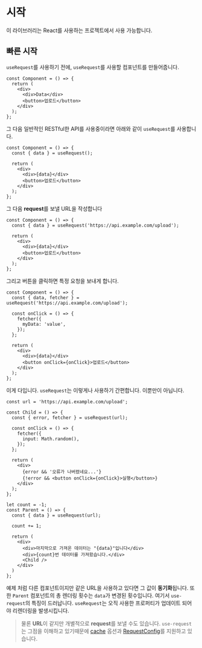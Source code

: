 # 시작
이 라이브러리는 React를 사용하는 프로젝트에서 사용 가능합니다.

## 빠른 시작
`useRequest`를 사용하기 전에, `useRequest`를 사용할 컴포넌트를 만들어줍니다.
```tsx
const Component = () => {
  return (
    <div>
      <div>Data</div>
      <button>업로드</button>
    </div>
  );
};
```

그 다음 일반적인 RESTful한 API를 사용중이라면 아래와 같이 `useRequest`를 사용합니다.
```tsx
const Component = () => {
  const { data } = useRequest();
  
  return (
    <div>
      <div>{data}</div>
      <button>업로드</button>
    </div>
  );
};
```

그 다음 **request**를 보낼 URL을 작성합니다
```tsx
const Component = () => {
  const { data } = useRequest('https://api.example.com/upload');

  return (
    <div>
      <div>{data}</div>
      <button>업로드</button>
    </div>
  );
};
```

그리고 버튼을 클릭하면 특정 요청을 보내게 합니다.
```tsx
const Component = () => {
  const { data, fetcher } = useRequest('https://api.example.com/upload');

  const onClick = () => {
    fetcher({
      myData: 'value',
    });
  };

  return (
    <div>
      <div>{data}</div>
      <button onClick={onClick}>업로드</button>
    </div>
  );
};
```

이게 다입니다. `useRequest`는 이렇게나 사용하기 간편합니다. 이뿐만이 아닙니다.

```tsx
const url = 'https://api.example.com/upload';

const Child = () => {
  const { error, fetcher } = useRequest(url);

  const onClick = () => {
    fetcher({
      input: Math.random(),
    });
  };

  return (
    <div>
      {error && '오류가 나버렸네요...'}
      {!error && <button onClick={onClick}>실행</button>}
    </div>
  );
};

let count = -1;
const Parent = () => {
  const { data } = useRequest(url);

  count += 1;

  return (
    <div>
      <div>마지막으로 가져온 데이터는 "{data}"입니다</div>
      <div>{count}번 데이터를 가져왔습니다.</div>
      <Child />
    </div>
  )
};
```
예제 처럼 다른 컴포넌트이지만 같은 URL을 사용하고 있다면 그 값이 **동기화**됩니다. 또한 `Parent` 컴포넌트의 총 렌더링 횟수는 `data`가 변경된 횟수입니다. 여기서  `use-request`의 특징이 드러납니다. `useRequest`는 오직 사용한 프로퍼티가 업데이트 되어야 리렌더링을 발생시킵니다.

> 물론 **URL**이 같지만 개별적으로 **request**를 보낼 수도 있습니다. `use-request`는 그점을 이해하고 있기때문에 [cache](./options.md#cache) 옵션과 [RequestConfig](./request-config.md)를 지원하고 있습니다.
